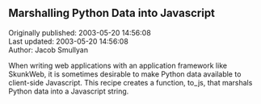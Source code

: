 ## Marshalling Python Data into Javascript  
Originally published: 2003-05-20 14:56:08  
Last updated: 2003-05-20 14:56:08  
Author: Jacob Smullyan  
  
When writing web applications with an application framework like SkunkWeb, it is sometimes desirable to make Python data available to client-side Javascript.  This recipe creates a function, to_js, that marshals Python data into a Javascript string.